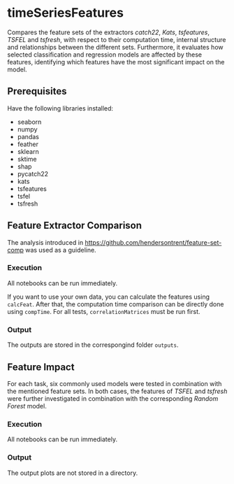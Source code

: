 # timeSeriesFeatures

Compares the feature sets of the extractors _catch22_, _Kats_, _tsfeatures_, _TSFEL_ and _tsfresh_, with respect to their computation time, internal structure and relationships between the different sets.
Furthermore, it evaluates how selected classification and regression models are affected by these features, identifying which features have the most significant impact on the model.





## Prerequisites

Have the following libraries installed:

- seaborn
- numpy
- pandas
- feather
- sklearn
- sktime
- shap
- pycatch22
- kats
- tsfeatures
- tsfel
- tsfresh


## Feature Extractor Comparison

The analysis introduced in https://github.com/hendersontrent/feature-set-comp was used as a guideline.

### Execution
All notebooks can be run immediately.


If you want to use your own data, you can calculate the features using `calcFeat`. 
After that, the computation time comparison can be directly done using `compTime`. For all tests, `correlationMatrices` must be run first.

### Output

The outputs are stored in the correspongind folder `outputs`.


## Feature Impact

For each task, six commonly used models were tested in combination with the mentioned feature sets.
In both cases, the features of _TSFEL_ and _tsfresh_ were further investigated in combination with the corresponding _Random Forest_ model.

### Execution

All notebooks can be run immediately. 

### Output

The output plots are not stored in a directory.
